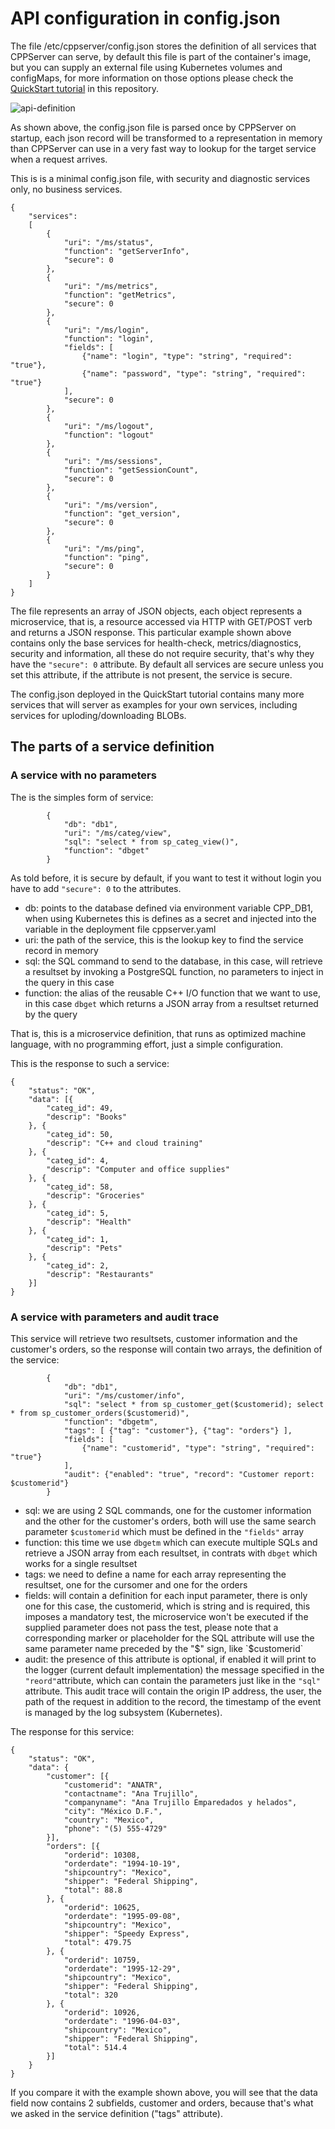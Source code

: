# API configuration in config.json

The file /etc/cppserver/config.json stores the definition of all services that CPPServer can serve, by default this file is part of the container's image, but you can supply an external file using Kubernetes volumes and configMaps, for more information on those options please check the [QuickStart tutorial](https://github.com/cppservergit/cppserver-docs/blob/main/quickstart.md) in this repository.

![api-definition](https://github.com/cppservergit/cppserver-docs/assets/126841556/cc36e7be-21de-4018-876f-8fe347b62aa9)

As shown above, the config.json file is parsed once by CPPServer on startup, each json record will be transformed to a representation in memory than CPPServer can use in a very fast way to lookup for the target service when a request arrives.

This is is a minimal config.json file, with security and diagnostic services only, no business services.

```
{
	"services":	
	[
		{
			"uri": "/ms/status",
			"function": "getServerInfo",
			"secure": 0
		},
		{
			"uri": "/ms/metrics",
			"function": "getMetrics",
			"secure": 0
		},
		{
			"uri": "/ms/login",
			"function": "login",
			"fields": [
				{"name": "login", "type": "string", "required": "true"},
				{"name": "password", "type": "string", "required": "true"}
			],
			"secure": 0
		},
		{
			"uri": "/ms/logout",
			"function": "logout"
		},
		{
			"uri": "/ms/sessions",
			"function": "getSessionCount",
			"secure": 0
		},					
		{
			"uri": "/ms/version",
			"function": "get_version",
			"secure": 0
		},
		{
			"uri": "/ms/ping",
			"function": "ping",
			"secure": 0
		}
	]
}
```

The file represents an array of JSON objects, each object represents a microservice, that is, a resource accessed via HTTP with GET/POST verb and returns a JSON response. This particular example shown above contains only the base services for health-check, metrics/diagnostics, security and information, all these do not require security, that's why they have the `"secure": 0` attribute. By default all services are secure unless you set this attribute, if the attribute is not present, the service is secure.

The config.json deployed in the QuickStart tutorial contains many more services that will server as examples for your own services, including services for uploding/downloading BLOBs.

## The parts of a service definition

### A service with no parameters

The is the simples form of service:
```
		{
			"db": "db1",
			"uri": "/ms/categ/view",
			"sql": "select * from sp_categ_view()",
			"function": "dbget"
		}
```

As told before, it is secure by default, if you want to test it without login you have to add `"secure": 0` to the attributes.

* db: points to the database defined via environment variable CPP_DB1, when using Kubernetes this is defines as a secret and injected into the variable in the deployment file cppserver.yaml
* uri: the path of the service, this is the lookup key to find the service record in memory
* sql: the SQL command to send to the database, in this case, will retrieve a resultset by invoking a PostgreSQL function, no parameters to inject in the query in this case
* function: the alias of the reusable C++ I/O function that we want to use, in this case `dbget` which returns a JSON array from a resultset returned by the query

That is, this is a microservice definition, that runs as optimized machine language, with no programming effort, just a simple configuration.

This is the response to such a service:
```
{
	"status": "OK",
	"data": [{
		"categ_id": 49,
		"descrip": "Books"
	}, {
		"categ_id": 50,
		"descrip": "C++ and cloud training"
	}, {
		"categ_id": 4,
		"descrip": "Computer and office supplies"
	}, {
		"categ_id": 58,
		"descrip": "Groceries"
	}, {
		"categ_id": 5,
		"descrip": "Health"
	}, {
		"categ_id": 1,
		"descrip": "Pets"
	}, {
		"categ_id": 2,
		"descrip": "Restaurants"
	}]
}
```

### A service with parameters and audit trace

This service will retrieve two resultsets, customer information and the customer's orders, so the response will contain two arrays, the definition of the service:
```
		{
			"db": "db1",
			"uri": "/ms/customer/info",
			"sql": "select * from sp_customer_get($customerid); select * from sp_customer_orders($customerid)",
			"function": "dbgetm",
			"tags": [ {"tag": "customer"}, {"tag": "orders"} ],
			"fields": [
				{"name": "customerid", "type": "string", "required": "true"}
			],
			"audit": {"enabled": "true", "record": "Customer report: $customerid"}
		}
```

* sql: we are using 2 SQL commands, one for the customer information and the other for the customer's orders, both will use the same search parameter `$customerid` which must be defined in the `"fields"` array
* function: this time we use `dbgetm` which can execute multiple SQLs and retrieve a JSON array from each resultset, in contrats with `dbget` which works for a single resultset
* tags: we need to define a name for each array representing the resultset, one for the cursomer and one for the orders
* fields: will contain a definition for each input parameter, there is only one for this case, the customerid, which is string and is required, this imposes a mandatory test, the microservice won't be executed if the supplied parameter does not pass the test, please note that a corresponding marker or placeholder for the SQL attribute will use the same parameter name preceded by the "$" sign, like `$customerid`
* audit: the presence of this attribute is optional, if enabled it will print to the logger (current default implementation) the message specified in the `"reord"`attribute, which can contain the parameters just like in the `"sql"` attribute. This audit trace will contain the origin IP address, the user, the path of the request in addition to the record, the timestamp of the event is managed by the log subsystem (Kubernetes).

The response for this service:
```
{
	"status": "OK",
	"data": {
		"customer": [{
			"customerid": "ANATR",
			"contactname": "Ana Trujillo",
			"companyname": "Ana Trujillo Emparedados y helados",
			"city": "México D.F.",
			"country": "Mexico",
			"phone": "(5) 555-4729"
		}],
		"orders": [{
			"orderid": 10308,
			"orderdate": "1994-10-19",
			"shipcountry": "Mexico",
			"shipper": "Federal Shipping",
			"total": 88.8
		}, {
			"orderid": 10625,
			"orderdate": "1995-09-08",
			"shipcountry": "Mexico",
			"shipper": "Speedy Express",
			"total": 479.75
		}, {
			"orderid": 10759,
			"orderdate": "1995-12-29",
			"shipcountry": "Mexico",
			"shipper": "Federal Shipping",
			"total": 320
		}, {
			"orderid": 10926,
			"orderdate": "1996-04-03",
			"shipcountry": "Mexico",
			"shipper": "Federal Shipping",
			"total": 514.4
		}]
	}
}
```

If you compare it with the example shown above, you will see that the data field now contains 2 subfields, customer and orders, because that's what we asked in the service definition ("tags" attribute).

